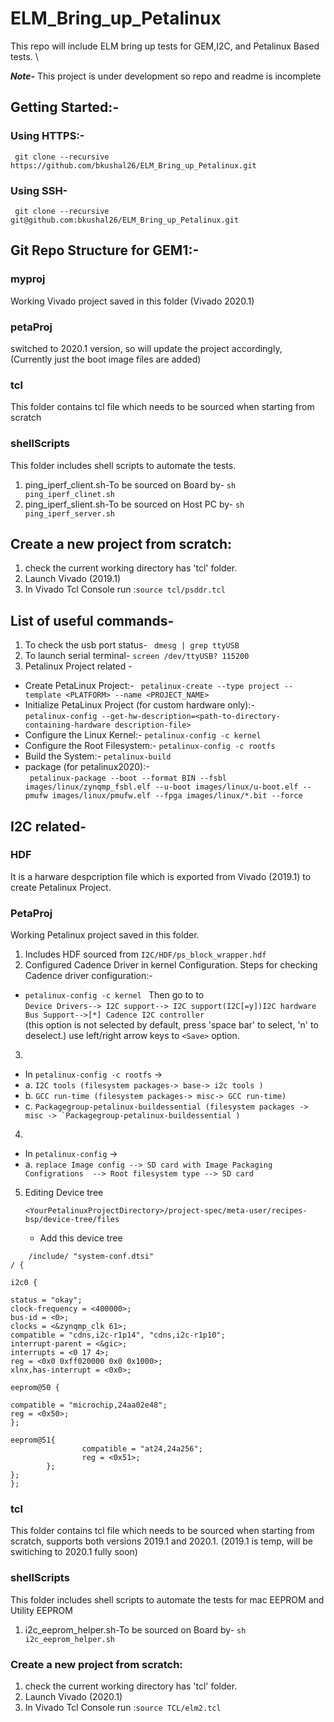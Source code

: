 # ELM_Bring_up_Petalinux
This repo will include ELM bring up tests for GEM,I2C, and  Petalinux Based tests. \

***Note-*** This project is under development so repo and readme is incomplete 

## Getting Started:-
### Using HTTPS:-
``` git clone --recursive https://github.com/bkushal26/ELM_Bring_up_Petalinux.git```

### Using SSH-
``` git clone --recursive git@github.com:bkushal26/ELM_Bring_up_Petalinux.git```

## Git Repo Structure for GEM1:-

### myproj
Working Vivado project saved in this folder (Vivado 2020.1)

### petaProj
switched to 2020.1 version, so will update the project accordingly, (Currently just the boot image files are added)
 	
### tcl
This folder contains tcl file which needs to be sourced when starting from scratch

### shellScripts
This folder includes shell scripts to automate the tests.
1. ping_iperf_client.sh-To be sourced on Board by- ``` sh ping_iperf_clinet.sh ```
2. ping_iperf_slient.sh-To be sourced on Host PC by- ``` sh ping_iperf_server.sh ```
 
## Create a new project from scratch:
1. check the current working directory has 'tcl' folder.
2. Launch Vivado (2019.1)
3. In Vivado Tcl Console run :```source tcl/psddr.tcl```

## List of useful commands-
1. To check the usb port status- ``` dmesg | grep ttyUSB```
2. To launch serial terminal- ```screen /dev/ttyUSB? 115200```
3. Petalinux Project related -
- Create PetaLinux Project:- ```  petalinux-create --type project --template <PLATFORM> --name <PROJECT_NAME> ```
- Initialize PetaLinux Project (for custom hardware only):- <br />
``` petalinux-config --get-hw-description=<path-to-directory-containing-hardware description-file> ```
-  Configure the Linux Kernel:- ```petalinux-config -c kernel ```
-  Configure the Root Filesystem:- ```petalinux-config -c rootfs ```
-  Build the System:- ```petalinux-build ```
- package (for petalinux2020):- <br /> ``` petalinux-package --boot --format BIN --fsbl images/linux/zynqmp_fsbl.elf --u-boot images/linux/u-boot.elf --pmufw images/linux/pmufw.elf --fpga images/linux/*.bit --force```
## I2C related-
### HDF
It is a harware despcription file which is exported from Vivado (2019.1) to create Petalinux Project.

### PetaProj
Working Petalinux project saved in this folder. 
1. Includes HDF sourced from `I2C/HDF/ps_block_wrapper.hdf` 
2. Configured Cadence Driver in kernel Configuration. Steps for checking Cadence driver configuration:- 
 -  ```petalinux-config -c kernel ```
 Then go to to <br /> 
 `Device Drivers--> I2C support--> I2C support(I2C[=y])I2C hardware Bus Support-->[*] Cadence I2C controller ` <br />
 (this option is not selected by default, press 'space bar' to select, 'n' to deselect.)
 use left/right arrow keys to `<Save>` option.
3.
- In ```petalinux-config -c rootfs``` -> 
- a. ```I2C tools (filesystem packages-> base-> i2c tools )```
- b. ```GCC run-time (filesystem packages-> misc-> GCC run-time) ```
- c. ```Packagegroup-petalinux-buildessential (filesystem packages -> misc -> `Packagegroup-petalinux-buildessential ) ```

4.
- In  ```petalinux-config``` ->
- a. ```replace Image config --> SD card with Image Packaging Configrations  --> Root filesystem type --> SD card ```
5. Editing Device tree 

   ```<YourPetalinuxProjectDirectory>/project-spec/meta-user/recipes-bsp/device-tree/files``` 
    - Add this device tree
```
	/include/ "system-conf.dtsi"
/ {

i2c0 {

status = "okay";
clock-frequency = <400000>;
bus-id = <0>;
clocks = <&zynqmp_clk 61>;
compatible = "cdns,i2c-r1p14", "cdns,i2c-r1p10";
interrupt-parent = <&gic>;
interrupts = <0 17 4>;
reg = <0x0 0xff020000 0x0 0x1000>;
xlnx,has-interrupt = <0x0>;

eeprom@50 {

compatible = "microchip,24aa02e48";
reg = <0x50>;
};

eeprom@51{
                compatible = "at24,24a256";
                reg = <0x51>;
        };
};
};

```	

### tcl
This folder contains tcl file which needs to be sourced when starting from scratch, supports both versions 2019.1 and 2020.1. (2019.1 is temp, will be switiching to 2020.1 fully soon)

### shellScripts
This folder includes shell scripts to automate the tests for mac EEPROM and Utility EEPROM
1. i2c_eeprom_helper.sh-To be sourced on Board by- ``` sh i2c_eeprom_helper.sh ```

### Create a new project from scratch:
1. check the current working directory has 'tcl' folder.
2. Launch Vivado (2020.1)
3. In Vivado Tcl Console run :```source TCL/elm2.tcl```
